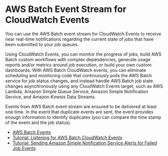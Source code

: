 # AWS Batch Event Stream for CloudWatch Events<a name="cloudwatch_event_stream"></a>

You can use the AWS Batch event stream for CloudWatch Events to receive near real\-time notifications regarding the current state of jobs that have been submitted to your job queues\.

Using CloudWatch Events, you can monitor the progress of jobs, build AWS Batch custom workflows with complex dependencies, generate usage reports and/or metrics around job execution, or build your own custom dashboards\. With AWS Batch CloudWatch events, you can eliminate scheduling and monitoring code that continuously polls the AWS Batch service for job status changes, and instead handle AWS Batch job state changes asynchronously using any CloudWatch Events target, such as AWS Lambda, Amazon Simple Queue Service, Amazon Simple Notification Service, and Amazon Kinesis Data Streams\.

Events from AWS Batch event stream are ensured to be delivered at least one time\. In the event that duplicate events are sent, the event provides enough information to identify duplicates \(you can compare the time stamp of the event and the job status\)\.


+ [AWS Batch Events](batch_cwe_events.md)
+ [Tutorial: Listening for AWS Batch CloudWatch Events](batch_cwet.md)
+ [Tutorial: Sending Amazon Simple Notification Service Alerts for Failed Job Events](batch_sns_tutorial.md)